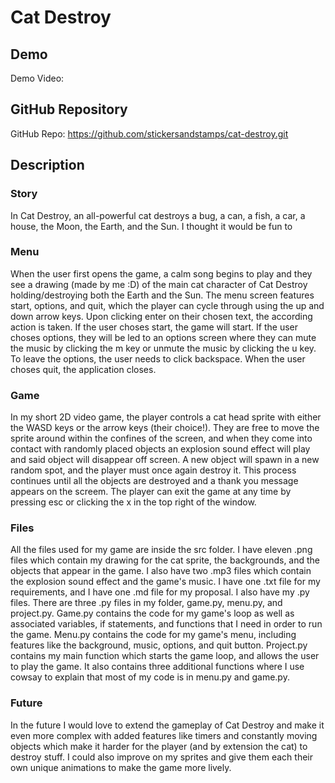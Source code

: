 # Cat Destroy

## Demo
Demo Video: <URL>

## GitHub Repository
GitHub Repo: <https://github.com/stickersandstamps/cat-destroy.git>

## Description

### Story
In Cat Destroy, an all-powerful cat destroys a bug, a can, a fish, a car, a house, the Moon, the Earth, and the Sun. I thought it would be fun to 

### Menu
When the user first opens the game, a calm song begins to play and they see a drawing (made by me :D) of the main cat character of Cat Destroy holding/destroying both the Earth and the Sun. The menu screen features start, options, and quit, which the player can cycle through using the up and down arrow keys. Upon clicking enter on their chosen text, the according action is taken. If the user choses start, the game will start. If the user choses options, they will be led to an options screen where they can mute the music by clicking the m key or unmute the music by clicking the u key. To leave the options, the user needs to click backspace. When the user choses quit, the application closes. 

### Game
In my short 2D video game, the player controls a cat head sprite with either the WASD keys or the arrow keys (their choice!). They are free to move the sprite around within the confines of the screen, and when they come into contact with randomly placed objects an explosion sound effect will play and said object will disappear off screen. A new object will spawn in a new random spot, and the player must once again destroy it. This process continues until all the objects are destroyed and a thank you message appears on the screem. The player can exit the game at any time by pressing esc or clicking the x in the top right of the window.

### Files
All the files used for my game are inside the src folder. I have eleven .png files which contain my drawing for the cat sprite, the backgrounds, and the objects that appear in the game. I also have two .mp3 files which contain the explosion sound effect and the game's music. I have one .txt file for my requirements, and I have one .md file for my proposal. I also have my .py files. There are three .py files in my folder, game.py, menu.py, and project.py. Game.py contains the code for my game's loop as well as associated variables, if statements, and functions that I need in order to run the game. Menu.py contains the code for my game's menu, including features like the background, music, options, and quit button. Project.py contains my main function which starts the game loop, and allows the user to play the game. It also contains three additional functions where I use cowsay to explain that most of my code is in menu.py and game.py. 

### Future
In the future I would love to extend the gameplay of Cat Destroy and make it even more complex with added features like timers and constantly moving objects which make it harder for the player (and by extension the cat) to destroy stuff. I could also improve on my sprites and give them each their own unique animations to make the game more lively. 


